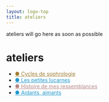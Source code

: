 ```yaml
---
layout: logo-top
title: ateliers
---
```


ateliers will go here
as soon as possible

<h1>ateliers</h1>

<ul class="NavList">
  <li><a style="color: hsl(40.6,50.5%,42%)" href="/cycles-de-sophrologie">●&nbsp;Cycles de sophrologie</a></li>
        <li><a style="color: #29c" href="/les-petites-lucarnes">●&nbsp;Les petites lucarnes</a></li>
        <li><a style="color: rgb(181, 136, 136)" href="/histoire-de-mes-ressemblances">●&nbsp;Histoire de mes ressemblances</a></li>
        <li><a style="color: #29c" href="/aidants-aimants">
          <span>●&nbsp;Aidants, aimants</span></a></li>
      
</ul>

